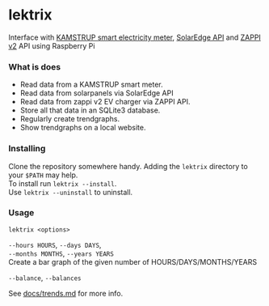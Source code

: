 # lektrix
 Interface with [KAMSTRUP smart electricity meter](https://www.kamstrup.com/), [SolarEdge API](https://www.solaredge.com/) and [ZAPPI v2](https://myenergi.com/) API using Raspberry Pi

### What is does
 * Read data from a KAMSTRUP smart meter.
 * Read data from solarpanels via SolarEdge API
 * Read data from zappi v2 EV charger via ZAPPI API.
 * Store all that data in an SQLite3 database.
 * Regularly create trendgraphs.
 * Show trendgraphs on a local website.

### Installing
Clone the repository somewhere handy. Adding the `lektrix` directory to your `$PATH` may help.   
To install run `lektrix --install`.   
Use `lektrix --uninstall` to uninstall.

### Usage
`lektrix <options>`

 `--hours HOURS`,
 `--days DAYS`,  
 `--months MONTHS`,
 `--years YEARS`  
Create a bar graph of the given number of HOURS/DAYS/MONTHS/YEARS

 `--balance`, 
 `--balances`

See [docs/trends.md](./docs/trends.md) for more info.

